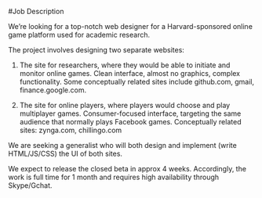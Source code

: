 #Job Description	

We’re looking for a top-notch web designer for a Harvard-sponsored online game platform used for academic research. 

The project involves designing two separate websites:

1. The site for researchers, where they would be able to initiate and monitor online games. Clean interface, almost no graphics, complex functionality. Some conceptually related sites include github.com, gmail, finance.google.com.

2. The site for online players, where players would choose and play multiplayer games. Consumer-focused interface, targeting the same audience that normally plays Facebook games. Conceptually related sites: zynga.com, chillingo.com

We are seeking a generalist who will both design and implement (write HTML/JS/CSS) the UI of both sites. 

We expect to release the closed beta in approx 4 weeks. Accordingly, the work is full time for 1 month and requires high availability through Skype/Gchat.
